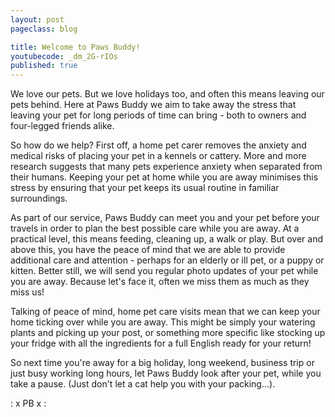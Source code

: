 ```yaml
---
layout: post
pageclass: blog

title: Welcome to Paws Buddy!
youtubecode: _dm_2G-rIOs
published: true
---
```


We love our pets. But we love holidays too, and often this means leaving our pets behind. Here at Paws Buddy we aim to take away the stress that leaving your pet for long periods of time can bring - both to owners and four-legged friends alike. 

<!--more-->

So how do we help? First off, a home pet carer removes the anxiety and medical risks of placing your pet in a kennels or cattery. More and more research suggests that many pets experience anxiety when separated from their humans. Keeping your pet at home while you are away minimises this stress by ensuring that your pet keeps its usual routine in familiar surroundings.

As part of our service, Paws Buddy can meet you and your pet before your travels in order to plan the best possible care while you are away. At a practical level, this means feeding, cleaning up, a walk or play. But over and above this, you have the peace of mind that we are able to provide additional care and attention - perhaps for an elderly or ill pet, or a puppy or kitten. Better still, we will send you regular photo updates of your pet while you are away. Because let's face it, often we miss them as much as they miss us!

Talking of peace of mind, home pet care visits mean that we can keep your home ticking over while you are away. This might be simply your watering plants and picking up your post, or something more specific like stocking up your fridge with all the ingredients for a full English ready for your return! 

So next time you're away for a big holiday, long weekend, business trip or just busy working long hours, let Paws Buddy look after your pet, while you take a pause. (Just don't let a cat help you with your packing...).

: x  PB  x :

